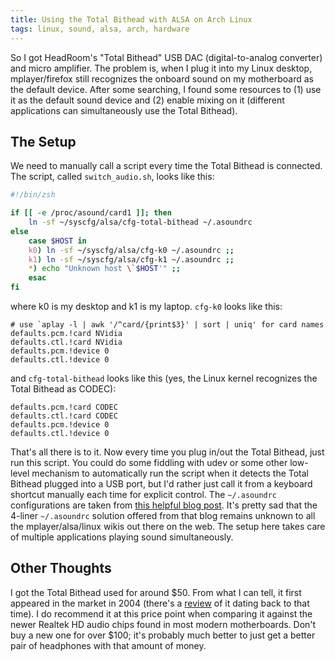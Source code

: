 ```yaml
---
title: Using the Total Bithead with ALSA on Arch Linux
tags: linux, sound, alsa, arch, hardware
---
```


So I got HeadRoom's "Total Bithead" USB DAC (digital-to-analog converter) and micro amplifier.
The problem is, when I plug it into my Linux desktop, mplayer/firefox still recognizes the onboard sound on my motherboard as the default device.
After some searching, I found some resources to (1) use it as the default sound device and (2) enable mixing on it (different applications can simultaneously use the Total Bithead).

The Setup
---------

We need to manually call a script every time the Total Bithead is connected.
The script, called `switch_audio.sh`, looks like this:

```{.bash .numberLines}
#!/bin/zsh

if [[ -e /proc/asound/card1 ]]; then
	ln -sf ~/syscfg/alsa/cfg-total-bithead ~/.asoundrc
else
	case $HOST in
	k0) ln -sf ~/syscfg/alsa/cfg-k0 ~/.asoundrc ;;
	k1) ln -sf ~/syscfg/alsa/cfg-k1 ~/.asoundrc ;;
	*) echo "Unknown host \`$HOST'" ;;
	esac
fi
```

where k0 is my desktop and k1 is my laptop.
`cfg-k0` looks like this:

	# use `aplay -l | awk '/^card/{print$3}' | sort | uniq' for card names
	defaults.pcm.!card NVidia
	defaults.ctl.!card NVidia
	defaults.pcm.!device 0
	defaults.ctl.!device 0

and `cfg-total-bithead` looks like this (yes, the Linux kernel recognizes the Total Bithead as CODEC):

	defaults.pcm.!card CODEC
	defaults.ctl.!card CODEC
	defaults.pcm.!device 0
	defaults.ctl.!device 0

That's all there is to it.
Now every time you plug in/out the Total Bithead, just run this script.
You could do some fiddling with udev or some other low-level mechanism to automatically run the script when it detects the Total Bithead plugged into a USB port, but I'd rather just call it from a keyboard shortcut manually each time for explicit control.
The `~/.asoundrc` configurations are taken from [this helpful blog post][asoundrc].
It's pretty sad that the 4-liner `~/.asoundrc` solution offered from that blog remains unknown to all the mplayer/alsa/linux wikis out there on the web.
The setup here takes care of multiple applications playing sound simultaneously.

Other Thoughts
--------------

I got the Total Bithead used for around $50.
From what I can tell, it first appeared in the market in 2004 (there's a [review][review] of it dating back to that time).
I do recommend it at this price point when comparing it against the newer Realtek HD audio chips found in most modern motherboards.
Don't buy a new one for over $100; it's probably much better to just get a better pair of headphones with that amount of money.

[review]: http://www.6moons.com/audioreviews/bithead/bithead.html
[asoundrc]: http://ptspts.blogspot.com/2009/03/how-to-select-alsa-sound-card-and-have.html
